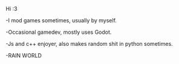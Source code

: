 Hi :3

-I mod games sometimes, usually by myself.

-Occasional gamedev, mostly uses Godot.

-Js and c++ enjoyer, also makes random shit in python sometimes.

-RAIN WORLD 
